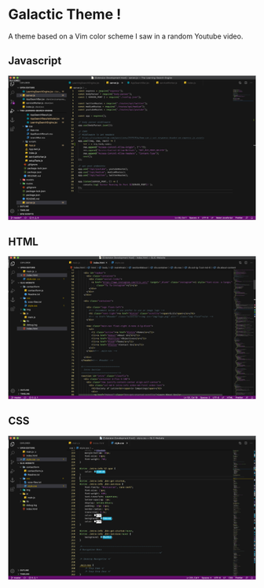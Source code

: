 # Galactic Theme !

A theme based on a Vim color scheme I saw in a random Youtube video.

## Javascript
<img src = "https://github.com/adamjeanlaurent/Galactic-VSCode-Theme/raw/master/pictures/JS.png"/>

## HTML
<img src = "https://github.com/adamjeanlaurent/Galactic-VSCode-Theme/raw/master/pictures/HTML.png"/>

## CSS
<img src = "https://github.com/adamjeanlaurent/Galactic-VSCode-Theme/raw/master/pictures/CSS.png"/>